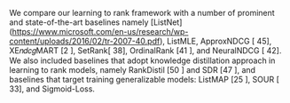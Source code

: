 
We compare our learning to rank framework with a number of prominent and state-of-the-art baselines namely [ListNet] (https://www.microsoft.com/en-us/research/wp-content/uploads/2016/02/tr-2007-40.pdf), ListMLE, ApproxNDCG [ 45], XE𝑛𝑑𝑐𝑔MART [2 ], SetRank[ 38], OrdinalRank [41 ], and NeuralNDCG [ 42]. We also included baselines that adopt knowledge distillation approach in learning to rank models, namely RankDistil [50 ] and SDR [47 ], and baselines that target training generalizable models: ListMAP [25 ], SOUR [ 33], and Sigmoid-Loss.
